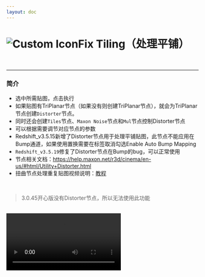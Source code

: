 ```yaml
---
layout: doc
---
```

# <span class="h1-icon"><img src="/img/SG-TriPlanar Control.webp" alt="Custom Icon"></span>Fix Tiling（处理平铺）

<br/>

---

### 简介

- 选中所需贴图，点击执行
- 如果贴图有TriPlanar节点（如果没有则创建TriPlanar节点），就会为TriPlanar节点创建`Distorter`节点。
- 同时还会创建`Tiles`节点、`Maxon Noise`节点和`Mul`节点控制Distorter节点
- 可以根据需要调节对应节点的参数
- Redshift_v3.5.15新增了Distorter节点用于处理平铺贴图，此节点不能应用在Bump通道，如果使用置换需要在标签取消勾选Enable Auto Bump Mapping
- `Redshift_v3.5.19`修复了Distorter节点在Bump的bug，可以正常使用
- 节点相关文档：https://help.maxon.net/r3d/cinema/en-us/#html/Utility+Distorter.html
- 扭曲节点处理重复贴图视频说明：[教程](https://www.bilibili.com/video/BV1Bh4y1D7xy/?share_source=copy_web&vd_source=46329bbe65b4612ef4b45052f64ddb56&t=109)

<br />

> 3.0.45开心版没有Distorter节点，所以无法使用此功能

<br />

<video controls>
  <source src="/img/rs-nodesg-2-fix_tiling-01.webm" type="video/webm">
</video>

<br/>
<br/>